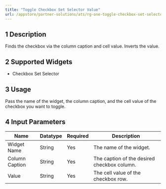 ```yaml
---
title: "Toggle Checkbox Set Selector Value"
url: /appstore/partner-solutions/ats/rg-one-toggle-checkbox-set-selector-value/
---
```


## 1 Description

Finds the checkbox via the column caption and cell value. Inverts the value.

## 2 Supported Widgets

* Checkbox Set Selector

## 3 Usage

Pass the name of the widget, the column caption, and the cell value of the checkbox you want to toggle.

## 4 Input Parameters

Name | Datatype | Required | Description
---- | -------- | ------- |---------------
Widget Name | String | Yes | The name of the widget.
Column Caption | String | Yes | The caption of the desired checkbox column.
Value | String | Yes | The cell value of the checkbox row.

